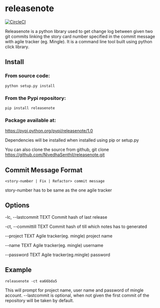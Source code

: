 # releasenote

[![CircleCI](https://circleci.com/gh/NivedhaSenthil/releasenote.svg?style=svg)](https://circleci.com/gh/NivedhaSenthil/releasenote)

Releasenote is a python library used to get change log between given two git commits linking the story card number specified in the commit message with agile tracker (eg. Mingle). It is a command line tool built using python click library. 

## Install

### From source code:

```
python setup.py install
```

### From the Pypi repository:

```
pip install releasenote
```

### Package available at: 
https://pypi.python.org/pypi/releasenote/1.0

Dependencies will be installed when installed using pip or setup.py

You can also clone the source from github,
git clone https://github.com/NivedhaSenthil/releasenote.git

## Commit Message Format
```
<story-number | Fix | Refactor> commit message
```
story-number has to be same as the one agile tracker

## Options

  -lc, --lastcommit TEXT  Commit hash of last release
  
  -ct, --committill TEXT  Commit hash of till which notes has to generated
  
  --project TEXT          Agile tracker(eg. mingle) project name
  
  --name TEXT             Agile tracker(eg. mingle) username
  
  --password TEXT         Agile tracker(eg.mingle) password

## Example

```
releasenote -ct ea66bda5
```
This will prompt for project name, user name and password of mingle account.
--lastcommit is optional, when not given the first commit of the repository will be taken by default.


